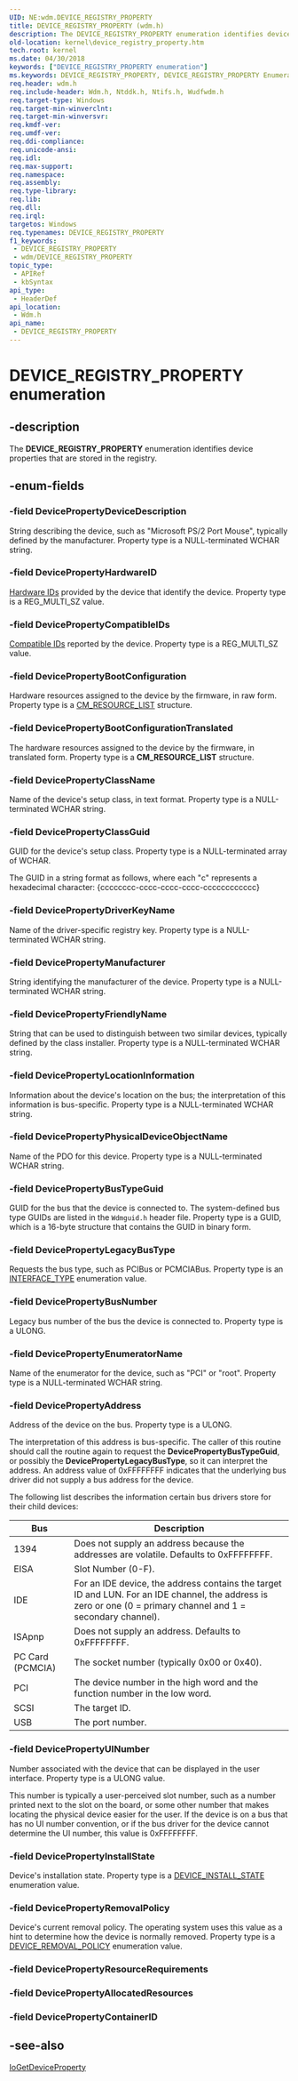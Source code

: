 ```yaml
---
UID: NE:wdm.DEVICE_REGISTRY_PROPERTY
title: DEVICE_REGISTRY_PROPERTY (wdm.h)
description: The DEVICE_REGISTRY_PROPERTY enumeration identifies device properties that are stored in the registry.
old-location: kernel\device_registry_property.htm
tech.root: kernel
ms.date: 04/30/2018
keywords: ["DEVICE_REGISTRY_PROPERTY enumeration"]
ms.keywords: DEVICE_REGISTRY_PROPERTY, DEVICE_REGISTRY_PROPERTY Enumeration, DEVICE_REGISTRY_PROPERTY enumeration [Kernel-Mode Driver Architecture], DevicePropertyAddress, DevicePropertyAllocatedResources, DevicePropertyBootConfiguration, DevicePropertyBootConfigurationTranslated, DevicePropertyBusNumber, DevicePropertyBusTypeGuid, DevicePropertyClassGuid, DevicePropertyClassName, DevicePropertyCompatibleIDs, DevicePropertyContainerID, DevicePropertyDeviceDescription, DevicePropertyDriverKeyName, DevicePropertyEnumeratorName, DevicePropertyFriendlyName, DevicePropertyHardwareID, DevicePropertyInstallState, DevicePropertyLegacyBusType, DevicePropertyLocationInformation, DevicePropertyManufacturer, DevicePropertyPhysicalDeviceObjectName, DevicePropertyRemovalPolicy, DevicePropertyResourceRequirements, DevicePropertyUINumber, enumeration [Kernel-Mode Driver Architecture], kernel.device_registry_property, sysenum_485e3369-186a-4a71-b13e-be6ff9ab8dce.xml, wdm/, wdm/DevicePropertyAddress, wdm/DevicePropertyAllocatedResources, wdm/DevicePropertyBootConfiguration, wdm/DevicePropertyBootConfigurationTranslated, wdm/DevicePropertyBusNumber, wdm/DevicePropertyBusTypeGuid, wdm/DevicePropertyClassGuid, wdm/DevicePropertyClassName, wdm/DevicePropertyCompatibleIDs, wdm/DevicePropertyContainerID, wdm/DevicePropertyDeviceDescription, wdm/DevicePropertyDriverKeyName, wdm/DevicePropertyEnumeratorName, wdm/DevicePropertyFriendlyName, wdm/DevicePropertyHardwareID, wdm/DevicePropertyInstallState, wdm/DevicePropertyLegacyBusType, wdm/DevicePropertyLocationInformation, wdm/DevicePropertyManufacturer, wdm/DevicePropertyPhysicalDeviceObjectName, wdm/DevicePropertyRemovalPolicy, wdm/DevicePropertyResourceRequirements, wdm/DevicePropertyUINumber
req.header: wdm.h
req.include-header: Wdm.h, Ntddk.h, Ntifs.h, Wudfwdm.h
req.target-type: Windows
req.target-min-winverclnt: 
req.target-min-winversvr: 
req.kmdf-ver: 
req.umdf-ver: 
req.ddi-compliance: 
req.unicode-ansi: 
req.idl: 
req.max-support: 
req.namespace: 
req.assembly: 
req.type-library: 
req.lib: 
req.dll: 
req.irql: 
targetos: Windows
req.typenames: DEVICE_REGISTRY_PROPERTY
f1_keywords:
 - DEVICE_REGISTRY_PROPERTY
 - wdm/DEVICE_REGISTRY_PROPERTY
topic_type:
 - APIRef
 - kbSyntax
api_type:
 - HeaderDef
api_location:
 - Wdm.h
api_name:
 - DEVICE_REGISTRY_PROPERTY
---
```


# DEVICE_REGISTRY_PROPERTY enumeration

## -description

The <b>DEVICE_REGISTRY_PROPERTY</b> enumeration identifies device properties that are stored in the registry.

## -enum-fields

### -field DevicePropertyDeviceDescription

String describing the device, such as "Microsoft PS/2 Port Mouse", typically defined by the manufacturer. Property type is a NULL-terminated WCHAR string. 

### -field DevicePropertyHardwareID

[Hardware IDs](/windows-hardware/drivers/install/hardware-ids) provided by the device that identify the device. Property type is a REG_MULTI_SZ value.

### -field DevicePropertyCompatibleIDs

[Compatible IDs](/windows-hardware/drivers/install/compatible-ids) reported by the device. Property type is a REG_MULTI_SZ value.

### -field DevicePropertyBootConfiguration

Hardware resources assigned to the device by the firmware, in raw form. Property type is a [CM_RESOURCE_LIST](./ns-wdm-_cm_resource_list.md) structure.

### -field DevicePropertyBootConfigurationTranslated

The hardware resources assigned to the device by the firmware, in translated form. Property type is a **CM_RESOURCE_LIST** structure.

### -field DevicePropertyClassName

Name of the device's setup class, in text format. Property type is a NULL-terminated WCHAR string. 

### -field DevicePropertyClassGuid

GUID for the device's setup class. Property type is a NULL-terminated array of WCHAR.

The GUID in a string format as follows, where each "c" represents a hexadecimal character: {cccccccc-cccc-cccc-cccc-cccccccccccc}

### -field DevicePropertyDriverKeyName

Name of the driver-specific registry key. Property type is a NULL-terminated WCHAR string.

### -field DevicePropertyManufacturer

String identifying the manufacturer of the device. Property type is a NULL-terminated WCHAR string.

### -field DevicePropertyFriendlyName

String that can be used to distinguish between two similar devices, typically defined by the class installer. Property type is a NULL-terminated WCHAR string.

### -field DevicePropertyLocationInformation

Information about the device's location on the bus; the interpretation of this information is bus-specific. Property type is a NULL-terminated WCHAR string.

### -field DevicePropertyPhysicalDeviceObjectName

Name of the PDO for this device. Property type is a NULL-terminated WCHAR string.

### -field DevicePropertyBusTypeGuid

GUID for the bus that the device is connected to. The system-defined bus type GUIDs are listed in the `Wdmguid.h` header file. Property type is a GUID, which is a 16-byte structure that contains the GUID in binary form.

### -field DevicePropertyLegacyBusType

Requests the bus type, such as PCIBus or PCMCIABus. Property type is an [INTERFACE_TYPE](ne-wdm-_interface_type.md) enumeration value.

### -field DevicePropertyBusNumber

Legacy bus number of the bus the device is connected to. Property type is a ULONG.

### -field DevicePropertyEnumeratorName

Name of the enumerator for the device, such as "PCI" or "root". Property type is a NULL-terminated WCHAR string.

### -field DevicePropertyAddress

Address of the device on the bus. Property type is a ULONG.

The interpretation of this address is bus-specific. The caller of this routine should call the routine again to request the **DevicePropertyBusTypeGuid**, or possibly the **DevicePropertyLegacyBusType**, so it can interpret the address. An address value of 0xFFFFFFFF indicates that the underlying bus driver did not supply a bus address for the device.

The following list describes the information certain bus drivers store for their child devices:

| Bus | Description |
|-----|-------------|
| 1394 | Does not supply an address because the addresses are volatile. Defaults to 0xFFFFFFFF. |
| EISA | Slot Number (0-F). |
| IDE | For an IDE device, the address contains the target ID and LUN. For an IDE channel, the address is zero or one (0 = primary channel and 1 = secondary channel). |
| ISApnp | Does not supply an address. Defaults to 0xFFFFFFFF. |
| PC Card (PCMCIA) | The socket number (typically 0x00 or 0x40). |
| PCI | The device number in the high word and the function number in the low word. |
| SCSI | The target ID. |
| USB | The port number. |

### -field DevicePropertyUINumber

Number associated with the device that can be displayed in the user interface. Property type is a ULONG value.

This number is typically a user-perceived slot number, such as a number printed next to the slot on the board, or some other number that makes locating the physical device easier for the user. If the device is on a bus that has no UI number convention, or if the bus driver for the device cannot determine the UI number, this value is 0xFFFFFFFF.

### -field DevicePropertyInstallState

Device's installation state. Property type is a [DEVICE_INSTALL_STATE](ne-wdm-_device_install_state.md) enumeration value.

### -field DevicePropertyRemovalPolicy

Device's current removal policy. The operating system uses this value as a hint to determine how the device is normally removed. Property type is a [DEVICE_REMOVAL_POLICY](ne-wdm-_device_removal_policy.md) enumeration value.

### -field DevicePropertyResourceRequirements

### -field DevicePropertyAllocatedResources

### -field DevicePropertyContainerID

## -see-also

<a href="/windows-hardware/drivers/ddi/wdm/nf-wdm-iogetdeviceproperty">IoGetDeviceProperty</a>


